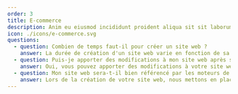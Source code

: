 ```yaml
---
order: 3
title: E-commerce
description: Anim eu eiusmod incididunt proident aliqua sit sit laborum. Adipisicing ullamco do fugiat duis reprehenderit deserunt eiusmod quis aliquip elit pariatur. Anim eu eiusmod incididunt proident aliqua sit sit laborum. Adipisicing ullamco do fugiat duis reprehenderit deserunt eiusmod quis aliquip elit pariatur.
icon: ./icons/e-commerce.svg
questions:
  - question: Combien de temps faut-il pour créer un site web ?
    answer: La durée de création d'un site web varie en fonction de sa complexité et de vos besoins spécifiques. En général, un site web simple peut être créé en quelques semaines, tandis qu'un site plus complexe avec des fonctionnalités personnalisées peut prendre plusieurs mois. la fréquence des échanges sont également un paramùtre important à prendre en compte.
  - question: Puis-je apporter des modifications à mon site web après sa mise en ligne ?
    answer: Oui, vous pouvez apporter des modifications à votre site web après sa mise en ligne. Nous vous fournissons des instructions détaillées et, si nécessaire, une formation pour vous permettre de gérer facilement le contenu de votre site. Pour des modifications plus complexes, nous offrons également des services de maintenance et infogérance.
  - question: Mon site web sera-t-il bien référencé par les moteurs de recherche ?
    answer: Lors de la création de votre site web, nous mettons en place une structure technique optimisée pour le référencement naturel (sémentique HTML, accessibilité, design responsive, temps de chargement optimisé, ...). Pour aller plus loin en SEO, une stratégie de contenu ainsi qu'une stratégie de popularité (backlinks) peuvent être mises en place en complément pour accroître plus rapidement la notoriété de votre site web et son référencement.
---
```

